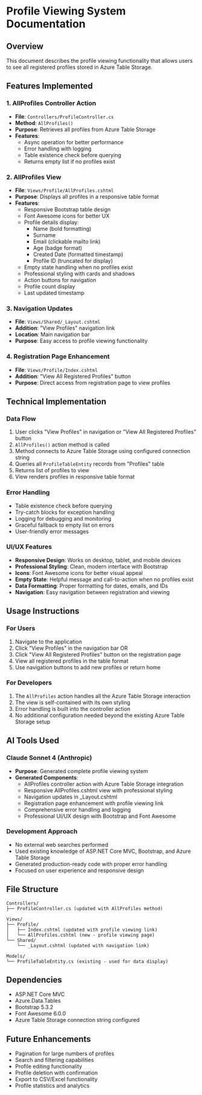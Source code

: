 # Profile Viewing System Documentation

## Overview

This document describes the profile viewing functionality that allows users to see all registered profiles stored in Azure Table Storage.

## Features Implemented

### 1. AllProfiles Controller Action

- **File**: `Controllers/ProfileController.cs`
- **Method**: `AllProfiles()`
- **Purpose**: Retrieves all profiles from Azure Table Storage
- **Features**:
  - Async operation for better performance
  - Error handling with logging
  - Table existence check before querying
  - Returns empty list if no profiles exist

### 2. AllProfiles View

- **File**: `Views/Profile/AllProfiles.cshtml`
- **Purpose**: Displays all profiles in a responsive table format
- **Features**:
  - Responsive Bootstrap table design
  - Font Awesome icons for better UX
  - Profile details display:
    - Name (bold formatting)
    - Surname
    - Email (clickable mailto link)
    - Age (badge format)
    - Created Date (formatted timestamp)
    - Profile ID (truncated for display)
  - Empty state handling when no profiles exist
  - Professional styling with cards and shadows
  - Action buttons for navigation
  - Profile count display
  - Last updated timestamp

### 3. Navigation Updates

- **File**: `Views/Shared/_Layout.cshtml`
- **Addition**: "View Profiles" navigation link
- **Location**: Main navigation bar
- **Purpose**: Easy access to profile viewing functionality

### 4. Registration Page Enhancement

- **File**: `Views/Profile/Index.cshtml`
- **Addition**: "View All Registered Profiles" button
- **Purpose**: Direct access from registration page to view profiles

## Technical Implementation

### Data Flow

1. User clicks "View Profiles" in navigation or "View All Registered Profiles" button
2. `AllProfiles()` action method is called
3. Method connects to Azure Table Storage using configured connection string
4. Queries all `ProfileTableEntity` records from "Profiles" table
5. Returns list of profiles to view
6. View renders profiles in responsive table format

### Error Handling

- Table existence check before querying
- Try-catch blocks for exception handling
- Logging for debugging and monitoring
- Graceful fallback to empty list on errors
- User-friendly error messages

### UI/UX Features

- **Responsive Design**: Works on desktop, tablet, and mobile devices
- **Professional Styling**: Clean, modern interface with Bootstrap
- **Icons**: Font Awesome icons for better visual appeal
- **Empty State**: Helpful message and call-to-action when no profiles exist
- **Data Formatting**: Proper formatting for dates, emails, and IDs
- **Navigation**: Easy navigation between registration and viewing

## Usage Instructions

### For Users

1. Navigate to the application
2. Click "View Profiles" in the navigation bar OR
3. Click "View All Registered Profiles" button on the registration page
4. View all registered profiles in the table format
5. Use navigation buttons to add new profiles or return home

### For Developers

1. The `AllProfiles` action handles all the Azure Table Storage interaction
2. The view is self-contained with its own styling
3. Error handling is built into the controller action
4. No additional configuration needed beyond the existing Azure Table Storage setup

## AI Tools Used

### Claude Sonnet 4 (Anthropic)

- **Purpose**: Generated complete profile viewing system
- **Generated Components**:
  - AllProfiles controller action with Azure Table Storage integration
  - Responsive AllProfiles.cshtml view with professional styling
  - Navigation updates in \_Layout.cshtml
  - Registration page enhancement with profile viewing link
  - Comprehensive error handling and logging
  - Professional UI/UX design with Bootstrap and Font Awesome

### Development Approach

- No external web searches performed
- Used existing knowledge of ASP.NET Core MVC, Bootstrap, and Azure Table Storage
- Generated production-ready code with proper error handling
- Focused on user experience and responsive design

## File Structure

```
Controllers/
├── ProfileController.cs (updated with AllProfiles method)

Views/
├── Profile/
│   ├── Index.cshtml (updated with profile viewing link)
│   └── AllProfiles.cshtml (new - profile viewing page)
└── Shared/
    └── _Layout.cshtml (updated with navigation link)

Models/
└── ProfileTableEntity.cs (existing - used for data display)
```

## Dependencies

- ASP.NET Core MVC
- Azure.Data.Tables
- Bootstrap 5.3.2
- Font Awesome 6.0.0
- Azure Table Storage connection string configured

## Future Enhancements

- Pagination for large numbers of profiles
- Search and filtering capabilities
- Profile editing functionality
- Profile deletion with confirmation
- Export to CSV/Excel functionality
- Profile statistics and analytics
